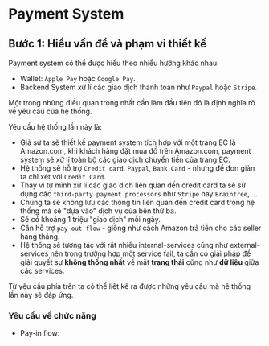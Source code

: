 # Payment System

## Bước 1: Hiểu vấn đề và phạm vi thiết kế

Payment system có thể được hiểu theo nhiều hướng khác nhau:

- Wallet: `Apple Pay` hoặc `Google Pay`.
- Backend System xử lí các giao dịch thanh toán như `Paypal` hoặc `Stripe`.

Một trong những điều quan trọng nhất cần làm đầu tiên đó là định nghĩa rõ về yêu cầu của hệ thống.

Yêu cầu hệ thống lần này là:

- Giả sử ta sẽ thiết kế payment system tích hợp với một trang EC là Amazon.com, khi khách hàng đặt mua đồ trên Amazon.com, payment system sẽ xử lí toàn bộ các giao dịch chuyển tiền của trang EC.
- Hệ thống sẽ hỗ trợ `Credit card`, `Paypal`, `Bank Card` - nhưng để đơn giản ta chỉ xét với `Credit Card`.
- Thay vì tự mình xử lí các giao dịch liên quan đến credit card ta sẽ sử dụng các `third-party payment processors` như `Stripe` hay `Braintree`, ...
- Chúng ta sẽ không lưu các thông tin liên quan đến credit card trong hệ thống mà sẽ "dựa vào" dịch vụ của bên thứ ba.
- Sẽ có khoảng 1 triệu "giao dịch" mỗi ngày.
- Cần hỗ trợ `pay-out flow` - giống như cách Amazon trả tiền cho các seller hàng tháng.
- Hệ thống sẽ tương tác với rất nhiều internal-services cũng như external-services nên trong trường hợp một service fail, ta cần có giải pháp để giải quyết sự **không thống nhất** về mặt **trạng thái** cũng như **dữ liệu** giữa các services.

Từ yêu cầu phía trên ta có thể liệt kê ra được những yêu cầu mà hệ thống lần này sẽ đáp ứng.

### Yêu cầu về chức năng

- Pay-in flow:
